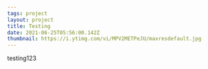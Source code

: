 ```yaml
---
tags: project
layout: project
title: Testing
date: 2021-06-25T05:56:00.142Z
thumbnail: https://i.ytimg.com/vi/MPV2METPeJU/maxresdefault.jpg
---
```

testing123